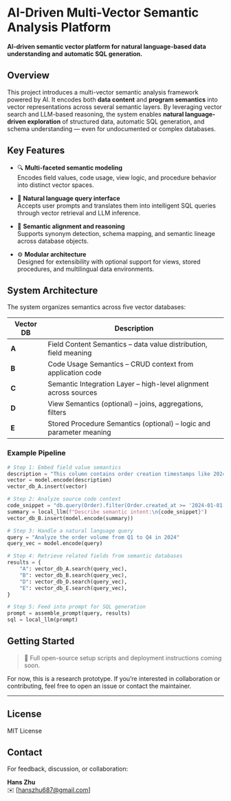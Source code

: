 # AI-Driven Multi-Vector Semantic Analysis Platform

**AI-driven semantic vector platform for natural language-based data understanding and automatic SQL generation.**

## Overview

This project introduces a multi-vector semantic analysis framework powered by AI. It encodes both **data content** and **program semantics** into vector representations across several semantic layers. By leveraging vector search and LLM-based reasoning, the system enables **natural language-driven exploration** of structured data, automatic SQL generation, and schema understanding — even for undocumented or complex databases.

## Key Features

- 🔍 **Multi-faceted semantic modeling**  
  Encodes field values, code usage, view logic, and procedure behavior into distinct vector spaces.

- 💬 **Natural language query interface**  
  Accepts user prompts and translates them into intelligent SQL queries through vector retrieval and LLM inference.

- 🔗 **Semantic alignment and reasoning**  
  Supports synonym detection, schema mapping, and semantic lineage across database objects.

- ⚙️ **Modular architecture**  
  Designed for extensibility with optional support for views, stored procedures, and multilingual data environments.

## System Architecture

The system organizes semantics across five vector databases:

| Vector DB | Description                                      |
|-----------|--------------------------------------------------|
| **A**     | Field Content Semantics – data value distribution, field meaning |
| **B**     | Code Usage Semantics – CRUD context from application code |
| **C**     | Semantic Integration Layer – high-level alignment across sources |
| **D**     | View Semantics (optional) – joins, aggregations, filters |
| **E**     | Stored Procedure Semantics (optional) – logic and parameter meaning |

### Example Pipeline

```python
# Step 1: Embed field value semantics
description = "This column contains order creation timestamps like 2024-01-01"
vector = model.encode(description)
vector_db_A.insert(vector)

# Step 2: Analyze source code context
code_snippet = "db.query(Order).filter(Order.created_at >= '2024-01-01')"
summary = local_llm(f"Describe semantic intent:\n{code_snippet}")
vector_db_B.insert(model.encode(summary))

# Step 3: Handle a natural language query
query = "Analyze the order volume from Q1 to Q4 in 2024"
query_vec = model.encode(query)

# Step 4: Retrieve related fields from semantic databases
results = {
    "A": vector_db_A.search(query_vec),
    "B": vector_db_B.search(query_vec),
    "D": vector_db_D.search(query_vec),
    "E": vector_db_E.search(query_vec),
}

# Step 5: Feed into prompt for SQL generation
prompt = assemble_prompt(query, results)
sql = local_llm(prompt)
```

## Getting Started

> 🚧 Full open-source setup scripts and deployment instructions coming soon.

For now, this is a research prototype. If you’re interested in collaboration or contributing, feel free to open an issue or contact the maintainer.

---

## License

MIT License

## Contact

For feedback, discussion, or collaboration:

**Hans Zhu**  
✉️ [hanszhu687@gmail.com]
